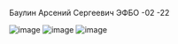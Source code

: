 Баулин Арсений Сергеевич 
ЭФБО -02 -22

![image](https://github.com/user-attachments/assets/5238f554-3ecf-4d1e-bed8-9b86fe1b1dc6)
![image](https://github.com/user-attachments/assets/8ff43d82-8a3c-4fc6-977a-8a001f17d32e)
![image](https://github.com/user-attachments/assets/f96445a8-5703-41fb-be23-f56f36307e98)
